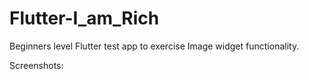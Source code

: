 # Flutter-I_am_Rich
Beginners level Flutter test app to exercise Image widget functionality. 

Screenshots:

